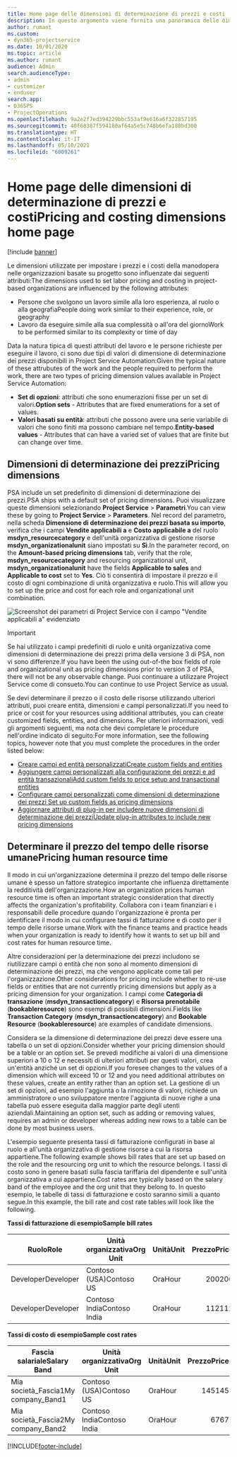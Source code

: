 ```yaml
---
title: Home page delle dimensioni di determinazione di prezzi e costi
description: In questo argomento viene fornita una panoramica delle dimensioni di determinazione dei prezzi.
author: rumant
ms.custom:
- dyn365-projectservice
ms.date: 10/01/2020
ms.topic: article
ms.author: rumant
audience: Admin
search.audienceType:
- admin
- customizer
- enduser
search.app:
- D365PS
- ProjectOperations
ms.openlocfilehash: 9a2e2f7ed394229bbc553af9e616a6f322857195
ms.sourcegitcommit: 40f68387f594180af64a5e5c748b6efa188bd300
ms.translationtype: HT
ms.contentlocale: it-IT
ms.lasthandoff: 05/10/2021
ms.locfileid: "6009261"
---
```

# <a name="pricing-and-costing-dimensions-home-page"></a><span data-ttu-id="d6132-103">Home page delle dimensioni di determinazione di prezzi e costi</span><span class="sxs-lookup"><span data-stu-id="d6132-103">Pricing and costing dimensions home page</span></span>

[!include [banner](../includes/psa-now-project-operations.md)]

<span data-ttu-id="d6132-104">Le dimensioni utilizzate per impostare i prezzi e i costi della manodopera nelle organizzazioni basate su progetto sono influenzate dai seguenti attributi:</span><span class="sxs-lookup"><span data-stu-id="d6132-104">The dimensions used to set labor pricing and costing in project-based organizations are influenced by the following attributes:</span></span>

- <span data-ttu-id="d6132-105">Persone che svolgono un lavoro simile alla loro esperienza, al ruolo o alla geografia</span><span class="sxs-lookup"><span data-stu-id="d6132-105">People doing work similar to their experience, role, or geography</span></span>
- <span data-ttu-id="d6132-106">Lavoro da eseguire simile alla sua complessità o all'ora del giorno</span><span class="sxs-lookup"><span data-stu-id="d6132-106">Work to be performed similar to its complexity or time of day</span></span>

<span data-ttu-id="d6132-107">Data la natura tipica di questi attributi del lavoro e le persone richieste per eseguire il lavoro, ci sono due tipi di valori di dimensione di determinazione dei prezzi disponibili in Project Service Automation:</span><span class="sxs-lookup"><span data-stu-id="d6132-107">Given the typical nature of these attrubutes of the work and the people required to perform the work, there are two types of pricing dimension values available in Project Service Automation:</span></span> 

- <span data-ttu-id="d6132-108">**Set di opzioni**: attributi che sono enumerazioni fisse per un set di valori.</span><span class="sxs-lookup"><span data-stu-id="d6132-108">**Option sets** - Attributes that are fixed enumerations for a set of values.</span></span>
- <span data-ttu-id="d6132-109">**Valori basati su entità**: attributi che possono avere una serie variabile di valori che sono finiti ma possono cambiare nel tempo.</span><span class="sxs-lookup"><span data-stu-id="d6132-109">**Entity-based values** - Attributes that can have a varied set of values that are finite but can change over time.</span></span>

## <a name="pricing-dimensions"></a><span data-ttu-id="d6132-110">Dimensioni di determinazione dei prezzi</span><span class="sxs-lookup"><span data-stu-id="d6132-110">Pricing dimensions</span></span>

<span data-ttu-id="d6132-111">PSA include un set predefinito di dimensioni di determinazione dei prezzi.</span><span class="sxs-lookup"><span data-stu-id="d6132-111">PSA ships with a default set of pricing dimensions.</span></span> <span data-ttu-id="d6132-112">Puoi visualizzare queste dimensioni selezionando **Project Service** > **Parametri**.</span><span class="sxs-lookup"><span data-stu-id="d6132-112">You can view these by going to **Project Service** > **Parameters**.</span></span> <span data-ttu-id="d6132-113">Nel record del parametro, nella scheda **Dimensione di determinazione dei prezzi basata su importo**, verifica che i campi **Vendite applicabili a** e **Costo applicabile a** del ruolo **msdyn_resourcecategory** e dell'unità organizzativa di gestione risorse **msdyn_organizationalunit** siano impostati su **Sì**.</span><span class="sxs-lookup"><span data-stu-id="d6132-113">In the parameter record, on the **Amount-based pricing dimensions** tab, verify that the role, **msdyn_resourcecategory** and resourcing organizational unit, **msdyn_organizationalunit** have the fields **Applicable to sales** and **Applicable to cost** set to **Yes**.</span></span> <span data-ttu-id="d6132-114">Ciò ti consentirà di impostare il prezzo e il costo di ogni combinazione di unità organizzativa e ruolo.</span><span class="sxs-lookup"><span data-stu-id="d6132-114">This will allow you to set up the price and cost for each role and organizational unit combination.</span></span>

![Screenshot dei parametri di Project Service con il campo "Vendite applicabili a" evidenziato](media/PS-OOB-parameters.png)

> [!IMPORTANT]
> <span data-ttu-id="d6132-116">Se hai utilizzato i campi predefiniti di ruolo e unità organizzativa come dimensioni di determinazione dei prezzi prima della versione 3 di PSA, non vi sono differenze.</span><span class="sxs-lookup"><span data-stu-id="d6132-116">If you have been the using out-of-the box fields of role and organizational unit as pricing dimensions prior to version 3 of PSA, there will not be any observable change.</span></span> <span data-ttu-id="d6132-117">Puoi continuare a utilizzare Project Service come di consueto.</span><span class="sxs-lookup"><span data-stu-id="d6132-117">You can continue to use Project Service as usual.</span></span> 

<span data-ttu-id="d6132-118">Se devi determinare il prezzo o il costo delle risorse utilizzando ulteriori attributi, puoi creare entità, dimensioni e campi personalizzati.</span><span class="sxs-lookup"><span data-stu-id="d6132-118">If you need to price or cost for your resources using additional attributes, you can create customized fields, entities, and dimensions.</span></span> <span data-ttu-id="d6132-119">Per ulteriori informazioni, vedi gli argomenti seguenti, ma nota che devi completare le procedure nell'ordine indicato di seguito:</span><span class="sxs-lookup"><span data-stu-id="d6132-119">For more information, see the following topics, however note that you must complete the procedures in the order listed below:</span></span>

- [<span data-ttu-id="d6132-120">Creare campi ed entità personalizzati</span><span class="sxs-lookup"><span data-stu-id="d6132-120">Create custom fields and entities</span></span>](create-custom-fields-entities.md)
- [<span data-ttu-id="d6132-121">Aggiungere campi personalizzati alla configurazione dei prezzi e ad entità transazionali</span><span class="sxs-lookup"><span data-stu-id="d6132-121">Add custom fields to price setup and transactional entities</span></span>](field-references.md)
- [<span data-ttu-id="d6132-122">Configurare campi personalizzati come dimensioni di determinazione dei prezzi </span><span class="sxs-lookup"><span data-stu-id="d6132-122">Set up custom fields as pricing dimensions</span></span>](set-up-pricing-dimensions.md)
- [<span data-ttu-id="d6132-123">Aggiornare attributi di plug-in per includere nuove dimensioni di determinazione dei prezzi</span><span class="sxs-lookup"><span data-stu-id="d6132-123">Update plug-in attributes to include new pricing dimensions</span></span>](update-plug-in-attributes.md)

## <a name="pricing-human-resource-time"></a><span data-ttu-id="d6132-124">Determinare il prezzo del tempo delle risorse umane</span><span class="sxs-lookup"><span data-stu-id="d6132-124">Pricing human resource time</span></span>
<span data-ttu-id="d6132-125">Il modo in cui un'organizzazione determina il prezzo del tempo delle risorse umane è spesso un fattore strategico importante che influenza direttamente la redditività dell'organizzazione.</span><span class="sxs-lookup"><span data-stu-id="d6132-125">How an organization prices human resource time is often an important strategic consideration that directly affects the organization's profitability.</span></span> <span data-ttu-id="d6132-126">Collabora con i team finanziari e i responsabili delle procedure quando l'organizzazione è pronta per identificare il modo in cui configurare tassi di fatturazione e di costo per il tempo delle risorse umane.</span><span class="sxs-lookup"><span data-stu-id="d6132-126">Work with the finance teams and practice heads when your organization is ready to identify how it wants to set up bill and cost rates for human resource time.</span></span>

<span data-ttu-id="d6132-127">Altre considerazioni per la determinazione dei prezzi includono se riutilizzare campi o entità che non sono al momento dimensioni di determinazione dei prezzi, ma che vengono applicate come tali per l'organizzazione.</span><span class="sxs-lookup"><span data-stu-id="d6132-127">Other considerations for pricing include whether to re-use fields or entities that are not currently pricing dimensions but apply as a pricing dimension for your organization.</span></span> <span data-ttu-id="d6132-128">I campi come **Categoria di transazione** (**msdyn_transactioncategory**) e **Risorsa prenotabile** (**bookableresource**) sono esempi di possibili dimensioni.</span><span class="sxs-lookup"><span data-stu-id="d6132-128">Fields like **Transaction Category** (**msdyn_transactioncategory**) and **Bookable Resource** (**bookableresource**) are examples of candidate dimensions.</span></span> 

<span data-ttu-id="d6132-129">Considera se la dimensione di determinazione dei prezzi deve essere una tabella o un set di opzioni.</span><span class="sxs-lookup"><span data-stu-id="d6132-129">Consider whether your pricing dimension should be a table or an option set.</span></span> <span data-ttu-id="d6132-130">Se prevedi modifiche ai valori di una dimensione superiori a 10 o 12 e necessiti di ulteriori attributi per questi valori, crea un'entità anziché un set di opzioni.</span><span class="sxs-lookup"><span data-stu-id="d6132-130">If you foresee changes to the values of a dimension which will exceed 10 or 12 and you need additional attributes on these values, create an entity rather than an option set.</span></span> <span data-ttu-id="d6132-131">La gestione di un set di opzioni, ad esempio l'aggiunta o la rimozione di valori, richiede un amministratore o uno sviluppatore mentre l'aggiunta di nuove righe a una tabella può essere eseguita dalla maggior parte degli utenti aziendali.</span><span class="sxs-lookup"><span data-stu-id="d6132-131">Maintaining an option set, such as adding or removing values, requires an admin or developer whereas adding new rows to a table can be done by most business users.</span></span>

<span data-ttu-id="d6132-132">L'esempio seguente presenta tassi di fatturazione configurati in base al ruolo e all'unità organizzativa di gestione risorse a cui la risorsa appartiene.</span><span class="sxs-lookup"><span data-stu-id="d6132-132">The following example shows bill rates that are set up based on the role and the resourcing org unit to which the resource belongs.</span></span> <span data-ttu-id="d6132-133">I tassi di costo sono in genere basati sulla fascia tariffaria del dipendente e sull'unità organizzativa a cui appartiene.</span><span class="sxs-lookup"><span data-stu-id="d6132-133">Cost rates are typically based on the salary band of the employee and the org unit that they belong to.</span></span> <span data-ttu-id="d6132-134">In questo esempio, le tabelle di tassi di fatturazione e costo saranno simili a quanto segue.</span><span class="sxs-lookup"><span data-stu-id="d6132-134">In this example, the bill rate and cost rate tables will look like the following.</span></span>

<span data-ttu-id="d6132-135">**Tassi di fatturazione di esempio**</span><span class="sxs-lookup"><span data-stu-id="d6132-135">**Sample bill rates**</span></span>

| <span data-ttu-id="d6132-136">Ruolo</span><span class="sxs-lookup"><span data-stu-id="d6132-136">Role</span></span>        | <span data-ttu-id="d6132-137">Unità organizzativa</span><span class="sxs-lookup"><span data-stu-id="d6132-137">Org Unit</span></span>    |<span data-ttu-id="d6132-138">Unità</span><span class="sxs-lookup"><span data-stu-id="d6132-138">Unit</span></span>      |<span data-ttu-id="d6132-139">Prezzo</span><span class="sxs-lookup"><span data-stu-id="d6132-139">Price</span></span>      |<span data-ttu-id="d6132-140">Valuta</span><span class="sxs-lookup"><span data-stu-id="d6132-140">Currency</span></span>  |
| ------------|-------------|----------|----------:|----------|
| <span data-ttu-id="d6132-141">Developer</span><span class="sxs-lookup"><span data-stu-id="d6132-141">Developer</span></span>   | <span data-ttu-id="d6132-142">Contoso (USA)</span><span class="sxs-lookup"><span data-stu-id="d6132-142">Contoso US</span></span>  |<span data-ttu-id="d6132-143">Ora</span><span class="sxs-lookup"><span data-stu-id="d6132-143">Hour</span></span> | <span data-ttu-id="d6132-144">200</span><span class="sxs-lookup"><span data-stu-id="d6132-144">200</span></span>|<span data-ttu-id="d6132-145">USD</span><span class="sxs-lookup"><span data-stu-id="d6132-145">USD</span></span>     |
| <span data-ttu-id="d6132-146">Developer</span><span class="sxs-lookup"><span data-stu-id="d6132-146">Developer</span></span>   | <span data-ttu-id="d6132-147">Contoso India</span><span class="sxs-lookup"><span data-stu-id="d6132-147">Contoso India</span></span> |<span data-ttu-id="d6132-148">Ora</span><span class="sxs-lookup"><span data-stu-id="d6132-148">Hour</span></span>|   <span data-ttu-id="d6132-149">112</span><span class="sxs-lookup"><span data-stu-id="d6132-149">112</span></span>|<span data-ttu-id="d6132-150">USD</span><span class="sxs-lookup"><span data-stu-id="d6132-150">USD</span></span>     |


<span data-ttu-id="d6132-151">**Tassi di costo di esempio**</span><span class="sxs-lookup"><span data-stu-id="d6132-151">**Sample cost rates**</span></span>

| <span data-ttu-id="d6132-152">Fascia salariale</span><span class="sxs-lookup"><span data-stu-id="d6132-152">Salary Band</span></span>     | <span data-ttu-id="d6132-153">Unità organizzativa</span><span class="sxs-lookup"><span data-stu-id="d6132-153">Org Unit</span></span>    |<span data-ttu-id="d6132-154">Unità</span><span class="sxs-lookup"><span data-stu-id="d6132-154">Unit</span></span>      |<span data-ttu-id="d6132-155">Prezzo</span><span class="sxs-lookup"><span data-stu-id="d6132-155">Price</span></span>      |<span data-ttu-id="d6132-156">Valuta</span><span class="sxs-lookup"><span data-stu-id="d6132-156">Currency</span></span>  |
| ----------------|-------------|----------|----------:|----------|
| <span data-ttu-id="d6132-157">Mia società_Fascia1</span><span class="sxs-lookup"><span data-stu-id="d6132-157">My company_Band1</span></span> | <span data-ttu-id="d6132-158">Contoso (USA)</span><span class="sxs-lookup"><span data-stu-id="d6132-158">Contoso US</span></span>  |<span data-ttu-id="d6132-159">Ora</span><span class="sxs-lookup"><span data-stu-id="d6132-159">Hour</span></span> | <span data-ttu-id="d6132-160">145</span><span class="sxs-lookup"><span data-stu-id="d6132-160">145</span></span>|<span data-ttu-id="d6132-161">USD</span><span class="sxs-lookup"><span data-stu-id="d6132-161">USD</span></span>     |
| <span data-ttu-id="d6132-162">Mia società_Fascia2</span><span class="sxs-lookup"><span data-stu-id="d6132-162">My company_Band2</span></span> | <span data-ttu-id="d6132-163">Contoso India</span><span class="sxs-lookup"><span data-stu-id="d6132-163">Contoso India</span></span> |<span data-ttu-id="d6132-164">Ora</span><span class="sxs-lookup"><span data-stu-id="d6132-164">Hour</span></span>|   <span data-ttu-id="d6132-165">67</span><span class="sxs-lookup"><span data-stu-id="d6132-165">67</span></span>|<span data-ttu-id="d6132-166">USD</span><span class="sxs-lookup"><span data-stu-id="d6132-166">USD</span></span>     |


[!INCLUDE[footer-include](../includes/footer-banner.md)]